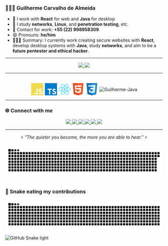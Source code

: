 ### 👨🏻‍💻 Guilherme Carvalho de Almeida

- 🔭 I work with **React** for web and **Java** for desktop  
- 🌱 I study **networks**, **Linux**, and **penetration testing**, etc.  
- 📖 Contact for work: **+55 (22) 998958309**  
- 😄 Pronouns: **he/him**  
- 🧑🏻‍💻 Summary: I currently work creating secure websites with **React**, develop desktop systems with **Java**, study **networks**, and aim to be a **future pentester and ethical hacker**.  

---

<div align="center">
  <a href="https://github.com/patix0gui">
    <img height="180em" src="https://github-readme-stats.vercel.app/api?username=patix0gui&show_icons=true&theme=radical&rank_icon=github&include_all_commits=true&count_private=true"/>
    <img height="180em" src="https://github-readme-stats.vercel.app/api/top-langs/?username=patix0gui&layout=compact&langs_count=10&theme=radical"/>
  </a>
</div>

---

<div align="center" style="display: inline_block"><br>
  <img align="center" alt="GUI-Js" height="40" width="40" src="https://raw.githubusercontent.com/devicons/devicon/master/icons/javascript/javascript-plain.svg">
  <img align="center" alt="GUI-Ts" height="40" width="40" src="https://raw.githubusercontent.com/devicons/devicon/master/icons/typescript/typescript-plain.svg">
  <img align="center" alt="GUI-React" height="40" width="40" src="https://raw.githubusercontent.com/devicons/devicon/master/icons/react/react-original.svg">
  <img align="center" alt="GUI-HTML" height="40" width="40" src="https://raw.githubusercontent.com/devicons/devicon/master/icons/html5/html5-original.svg">
  <img align="center" alt="GUI-CSS" height="40" width="40" src="https://raw.githubusercontent.com/devicons/devicon/master/icons/css3/css3-original.svg">
  <img align="center" alt="Guilherme-Java" height="40" width="40" src="https://img.icons8.com/?size=100&id=13679&format=png&color=000000">
</div>

---

### 🌐 Connect with me

<div align="center"> 
  <a href="" target="_blank">
    <img src="https://img.shields.io/badge/YouTube-FF0000?style=for-the-badge&logo=youtube&logoColor=white" target="_blank">
  </a>
  
  <a href="https://www.instagram.com/patix0gui/?next=%2F" target="_blank">
    <img src="https://img.shields.io/badge/-Instagram-%23E4405F?style=for-the-badge&logo=instagram&logoColor=white" target="_blank">
  </a>
 	
  <a href="" target="_blank">
    <img src="https://img.shields.io/badge/Twitch-9146FF?style=for-the-badge&logo=twitch&logoColor=white" target="_blank">
  </a>

  <a href="https://discord.com/channels/@me" target="_blank">
    <img src="https://img.shields.io/badge/Discord-7289DA?style=for-the-badge&logo=discord&logoColor=white" target="_blank">
  </a>

  <a href="">
    <img src="https://img.shields.io/badge/-Gmail-%23333?style=for-the-badge&logo=gmail&logoColor=white" target="_blank">
  </a>

  <a href="https://www.linkedin.com/in/guilherme-carvalho-505b26205/" target="_blank">
    <img src="https://img.shields.io/badge/-LinkedIn-%230077B5?style=for-the-badge&logo=linkedin&logoColor=white" target="_blank">
  </a>
</div>

---

<p align="center">
  ⚡ <i>"The quieter you become, the more you are able to hear."</i> ⚡
</p>

<p align="center">
  <img src="https://raw.githubusercontent.com/patix0gui/patix0gui/output/github-contribution-grid-snake.svg" alt="snake animation"/>
</p>

### 🐍 Snake eating my contributions

![GitHub Snake dark](https://raw.githubusercontent.com/patix0gui/patix0gui/output/dist/github-contribution-grid-snake-dark.svg#gh-dark-mode-only)
![GitHub Snake light](https://raw.githubusercontent.com/patix0gui/patix0gui/output/dist/github-contribution-grid-snake.svg#gh-light-mode-only)

